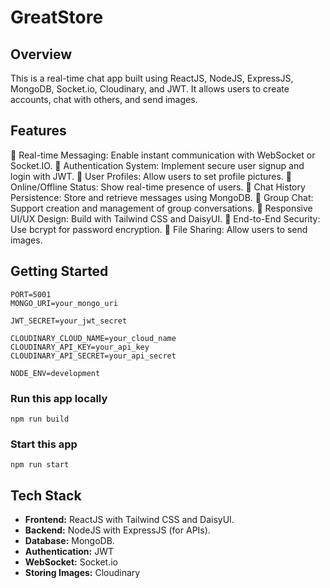# GreatStore

## Overview

This is a real-time chat app built using ReactJS, NodeJS, ExpressJS, MongoDB, Socket.io, Cloudinary, and JWT. It allows users to create accounts, chat with others, and send images.

## Features

💬 Real-time Messaging: Enable instant communication with WebSocket or Socket.IO.
🔑 Authentication System: Implement secure user signup and login with JWT.
👤 User Profiles: Allow users to set profile pictures.
📡 Online/Offline Status: Show real-time presence of users.
📄 Chat History Persistence: Store and retrieve messages using MongoDB.
👥 Group Chat: Support creation and management of group conversations.
🎨 Responsive UI/UX Design: Build with Tailwind CSS and DaisyUI.
🔐 End-to-End Security: Use bcrypt for password encryption.
📂 File Sharing: Allow users to send images.

## Getting Started

```
PORT=5001
MONGO_URI=your_mongo_uri

JWT_SECRET=your_jwt_secret

CLOUDINARY_CLOUD_NAME=your_cloud_name
CLOUDINARY_API_KEY=your_api_key
CLOUDINARY_API_SECRET=your_api_secret

NODE_ENV=development
```

### Run this app locally
``` npm run build ```

### Start this app
``` npm run start ```

## Tech Stack

- **Frontend:** ReactJS with Tailwind CSS and DaisyUI.
- **Backend:** NodeJS with ExpressJS (for APIs).
- **Database:** MongoDB.
- **Authentication:** JWT
- **WebSocket:** Socket.io
- **Storing Images:** Cloudinary
